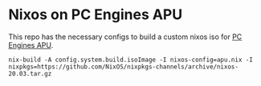 # Nixos on PC Engines APU
This repo has the necessary configs to build a custom nixos iso for [PC Engines APU](https://pcengines.ch/apu2.htm).

```
nix-build -A config.system.build.isoImage -I nixos-config=apu.nix -I nixpkgs=https://github.com/NixOS/nixpkgs-channels/archive/nixos-20.03.tar.gz
```
